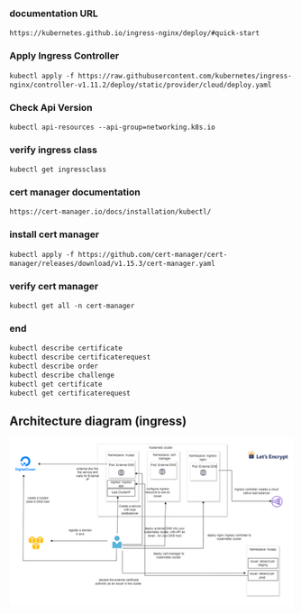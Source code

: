 ### documentation URL
    https://kubernetes.github.io/ingress-nginx/deploy/#quick-start
### Apply Ingress Controller
    kubectl apply -f https://raw.githubusercontent.com/kubernetes/ingress-nginx/controller-v1.11.2/deploy/static/provider/cloud/deploy.yaml

### Check Api Version
    kubectl api-resources --api-group=networking.k8s.io

### verify ingress class
    kubectl get ingressclass

### cert manager documentation
    https://cert-manager.io/docs/installation/kubectl/

### install cert manager 
    kubectl apply -f https://github.com/cert-manager/cert-manager/releases/download/v1.15.3/cert-manager.yaml

### verify cert manager
    kubectl get all -n cert-manager

### end 
    kubectl describe certificate
    kubectl describe certificaterequest 
    kubectl describe order   
    kubectl describe challenge
    kubectl get certificate 
    kubectl get certificaterequest

## Architecture diagram (ingress)
![Architecture Diagram](cert-new.png)